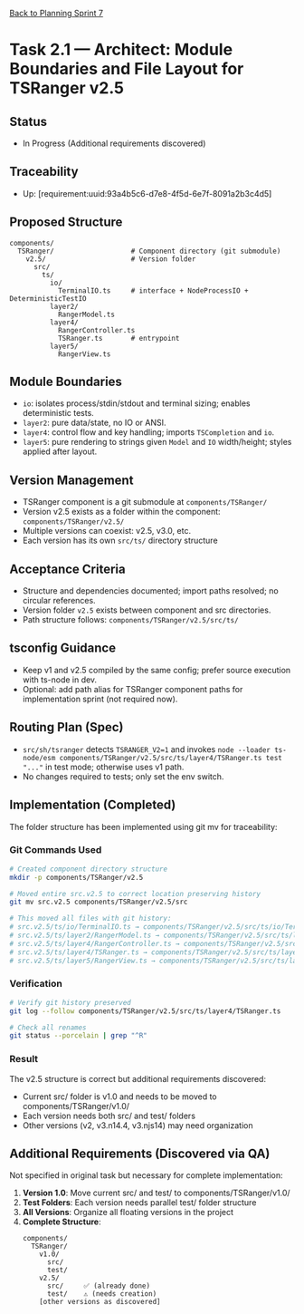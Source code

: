 [Back to Planning Sprint 7](./planning.md)

# Task 2.1 — Architect: Module Boundaries and File Layout for TSRanger v2.5

## Status
- In Progress (Additional requirements discovered)

## Traceability
- Up: [requirement:uuid:93a4b5c6-d7e8-4f5d-6e7f-8091a2b3c4d5]

## Proposed Structure
```
components/
  TSRanger/                   # Component directory (git submodule)
    v2.5/                     # Version folder
      src/
        ts/
          io/
            TerminalIO.ts     # interface + NodeProcessIO + DeterministicTestIO
          layer2/
            RangerModel.ts
          layer4/
            RangerController.ts
            TSRanger.ts       # entrypoint
          layer5/
            RangerView.ts
```

## Module Boundaries
- `io`: isolates process/stdin/stdout and terminal sizing; enables deterministic tests.
- `layer2`: pure data/state, no IO or ANSI.
- `layer4`: control flow and key handling; imports `TSCompletion` and `io`.
- `layer5`: pure rendering to strings given `Model` and `IO` width/height; styles applied after layout.

## Version Management
- TSRanger component is a git submodule at `components/TSRanger/`
- Version v2.5 exists as a folder within the component: `components/TSRanger/v2.5/`
- Multiple versions can coexist: v2.5, v3.0, etc.
- Each version has its own `src/ts/` directory structure

## Acceptance Criteria
- Structure and dependencies documented; import paths resolved; no circular references.
- Version folder `v2.5` exists between component and src directories.
- Path structure follows: `components/TSRanger/v2.5/src/ts/`

## tsconfig Guidance
- Keep v1 and v2.5 compiled by the same config; prefer source execution with ts-node in dev.
- Optional: add path alias for TSRanger component paths for implementation sprint (not required now).

## Routing Plan (Spec)
- `src/sh/tsranger` detects `TSRANGER_V2=1` and invokes `node --loader ts-node/esm components/TSRanger/v2.5/src/ts/layer4/TSRanger.ts test "..."` in test mode; otherwise uses v1 path.
- No changes required to tests; only set the env switch.

## Implementation (Completed)
The folder structure has been implemented using git mv for traceability:

### Git Commands Used
```bash
# Created component directory structure
mkdir -p components/TSRanger/v2.5

# Moved entire src.v2.5 to correct location preserving history
git mv src.v2.5 components/TSRanger/v2.5/src

# This moved all files with git history:
# src.v2.5/ts/io/TerminalIO.ts → components/TSRanger/v2.5/src/ts/io/TerminalIO.ts
# src.v2.5/ts/layer2/RangerModel.ts → components/TSRanger/v2.5/src/ts/layer2/RangerModel.ts
# src.v2.5/ts/layer4/RangerController.ts → components/TSRanger/v2.5/src/ts/layer4/RangerController.ts
# src.v2.5/ts/layer4/TSRanger.ts → components/TSRanger/v2.5/src/ts/layer4/TSRanger.ts
# src.v2.5/ts/layer5/RangerView.ts → components/TSRanger/v2.5/src/ts/layer5/RangerView.ts
```

### Verification
```bash
# Verify git history preserved
git log --follow components/TSRanger/v2.5/src/ts/layer4/TSRanger.ts

# Check all renames
git status --porcelain | grep "^R"
```

### Result
The v2.5 structure is correct but additional requirements discovered:
- Current src/ folder is v1.0 and needs to be moved to components/TSRanger/v1.0/
- Each version needs both src/ and test/ folders
- Other versions (v2, v3.n14.4, v3.njs14) may need organization

## Additional Requirements (Discovered via QA)
Not specified in original task but necessary for complete implementation:
1. **Version 1.0**: Move current src/ and test/ to components/TSRanger/v1.0/
2. **Test Folders**: Each version needs parallel test/ folder structure
3. **All Versions**: Organize all floating versions in the project
4. **Complete Structure**: 
   ```
   components/
     TSRanger/
       v1.0/
         src/
         test/
       v2.5/
         src/     ✅ (already done)
         test/    ⚠️ (needs creation)
       [other versions as discovered]
   ```